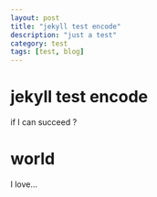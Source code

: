 ```yaml
---
layout: post
title: "jekyll test encode"
description: "just a test"
category: test
tags: [test, blog]
---
```


# jekyll test encode

if I can succeed ?

# world

I love...